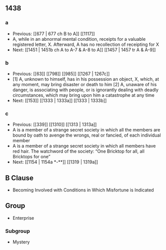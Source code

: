 ## 1438
### a
- Previous: [[677 | 677 ch B to A]] [[1117]] 
- A, while in an abnormal mental condition, receipts for a valuable registered letter, X. Afterward, A has no recollection of receipting for X
- Next: [[1451 | 1451b ch A to A-7 &amp; A-8 to A]] [[1457 | 1457 tr A &amp; A-9]] 

### b
- Previous: [[63]] [[798]] [[985]] [[1267 | 1267c]] 
- [1] A, unknown to himself, has in his possession an object, X, which, at any moment, may bring disaster or death to him [2] A, unaware of his danger, is associating with people, or is ignorantly dealing with deadly circumstances, which may bring upon him a catastrophe at any time
- Next: [[153]] [[1333 | 1333a]] [[1333 | 1333b]] 

### c
- Previous: [[339]] [[1310]] [[1313 | 1313a]] 
- A is a member of a strange secret society in which all the members are bound by oath to avenge the wrongs, real or fancied, of each individual member
- A is a member of a strange secret society in which all members have red hair. The watchword of the society: “One Bricktop for all, all Bricktops for one”
- Next: [[1154 | 1154a *-**]] [[1319 | 1319a]] 

## B Clause
- Becoming Involved with Conditions in Which Misfortune is Indicated

## Group
- Enterprise

### Subgroup
- Mystery

